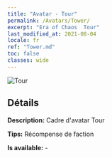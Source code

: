 ```yaml
---
title: "Avatar - Tour"
permalink: /Avatars/Tower/
excerpt: "Era of Chaos  Tour"
last_modified_at: 2021-08-04
locale: fr
ref: "Tower.md"
toc: false
classes: wide
---
```

 ![Tour](/images/a/avatarFrame_5.png)

## Détails

 **Description:** Cadre d'avatar Tour 

 **Tips:** Récompense de faction 

 **Is available:**  - 

